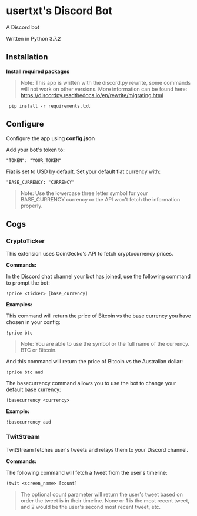 # usertxt's Discord Bot
A Discord bot

Written in Python 3.7.2

## Installation

**Install required packages**

> Note: This app is written with the discord.py rewrite, some commands will not work on other versions. More information can be found here: https://discordpy.readthedocs.io/en/rewrite/migrating.html

```
 pip install -r requirements.txt
```


## Configure

Configure the app using **config.json**

Add your bot's token to:
```
"TOKEN": "YOUR_TOKEN"
```

Fiat is set to USD by default. Set your default fiat currency with:
```
"BASE_CURRENCY: "CURRENCY"
```
>Note: Use the lowercase three letter symbol for your BASE_CURRENCY currency or the API won't fetch the information properly.

## Cogs

### CryptoTicker
This extension uses CoinGecko's API to fetch cryptocurrency prices.

**Commands:**

In the Discord chat channel your bot has joined, use the following command to prompt the bot:
```
!price <ticker> [base_currency] 
```

**Examples:**

This command will return the price of Bitcoin vs the base currency you have chosen in your config:

```
!price btc
```
> Note: You are able to use the symbol or the full name of the currency. BTC or Bitcoin.

And this command will return the price of Bitcoin vs the Australian dollar:

```
!price btc aud
```

The basecurrency command allows you to use the bot to change your default base currency:

```
!basecurrency <currency>
```

**Example:**

```
!basecurrency aud
```

### TwitStream
TwitStream fetches user's tweets and relays them to your Discord channel.

**Commands:**

The following command will fetch a tweet from the user's timeline:

```
!twit <screen_name> [count]
```

>The optional count parameter will return the user's tweet based on order the tweet is in their timeline. None or 1 is the most recent tweet, and 2 would be the user's second most recent tweet, etc.
